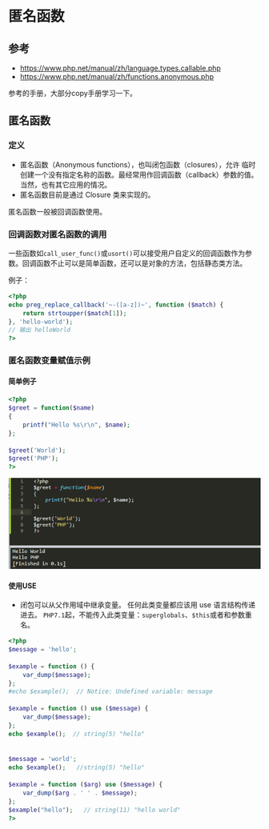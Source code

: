 # 匿名函数

## 参考

- https://www.php.net/manual/zh/language.types.callable.php
- https://www.php.net/manual/zh/functions.anonymous.php


参考的手册，大部分copy手册学习一下。  

## 匿名函数

### 定义

- 匿名函数（Anonymous functions），也叫闭包函数（closures），允许 临时创建一个没有指定名称的函数。最经常用作回调函数（callback）参数的值。当然，也有其它应用的情况。
- 匿名函数目前是通过 Closure 类来实现的。


匿名函数一般被回调函数使用。

### 回调函数对匿名函数的调用

一些函数如`call_user_func()`或`usort()`可以接受用户自定义的回调函数作为参数。回调函数不止可以是简单函数，还可以是对象的方法，包括静态类方法。  

例子：
```php
<?php
echo preg_replace_callback('~-([a-z])~', function ($match) {
    return strtoupper($match[1]);
}, 'hello-world');
// 输出 helloWorld
?>
```



### 匿名函数变量赋值示例

#### 简单例子

```php
<?php
$greet = function($name)
{
    printf("Hello %s\r\n", $name);
};

$greet('World');
$greet('PHP');
?>
```

![](../images/19-7-22_PHP_回调函数_回调函数对匿名函数的调用_1.png)

#### 使用USE

- 闭包可以从父作用域中继承变量。 任何此类变量都应该用 use 语言结构传递进去。 `PHP7.1`起，不能传入此类变量：`superglobals`、`$this`或者和参数重名。

```php
<?php
$message = 'hello';

$example = function () {
    var_dump($message);
};
#echo $example();  // Notice: Undefined variable: message 

$example = function () use ($message) {
    var_dump($message);
};
echo $example();  // string(5) "hello"


$message = 'world'; 
echo $example();   //string(5) "hello"

$example = function ($arg) use ($message) {
    var_dump($arg . ' ' . $message);
};
$example("hello");   // string(11) "hello world"
?>
```
